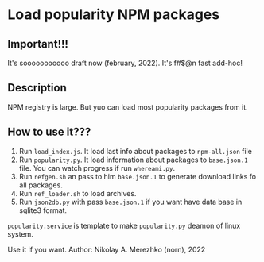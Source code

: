 # Load popularity NPM packages

## Important!!!

It's sooooooooooo draft now (february, 2022). It's f#$@n fast add-hoc!

## Description

NPM registry is large. But yuo can load most popularity packages from it.

## How to use it???

1. Run `load_index.js`. It load last info about packages to `npm-all.json` file
2. Run `popularity.py`. It load information about packages to `base.json.1` file. You can watch progress if run `whereami.py`.
3. Run `refgen.sh` an pass to him `base.json.1` to generate download links fo all packages.
4. Run `ref_loader.sh` to load archives.
5. Run `json2db.py` with pass `base.json.1` if you want have data base in sqlite3 format.

`popularity.service` is template to make `popularity.py` deamon of linux system.

Use it if you want.
Author: Nikolay A. Merezhko (norn), 2022
